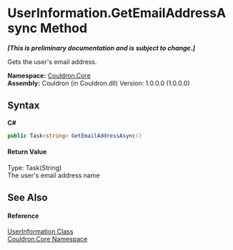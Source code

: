 # UserInformation.GetEmailAddressAsync Method 
 _**\[This is preliminary documentation and is subject to change.\]**_

Gets the user's email address.

**Namespace:**&nbsp;<a href="N_Couldron_Core">Couldron.Core</a><br />**Assembly:**&nbsp;Couldron (in Couldron.dll) Version: 1.0.0.0 (1.0.0.0)

## Syntax

**C#**<br />
``` C#
public Task<string> GetEmailAddressAsync()
```


#### Return Value
Type: Task(String)<br />The user's email address name

## See Also


#### Reference
<a href="T_Couldron_Core_UserInformation">UserInformation Class</a><br /><a href="N_Couldron_Core">Couldron.Core Namespace</a><br />